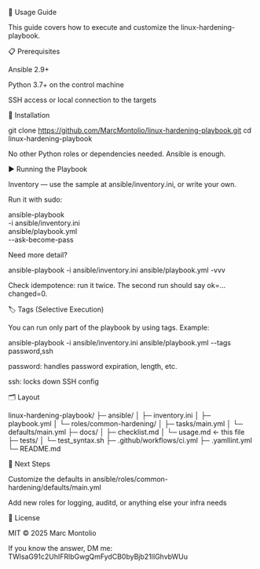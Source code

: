 🧰 Usage Guide

This guide covers how to execute and customize the linux-hardening-playbook.

📋 Prerequisites

Ansible 2.9+

Python 3.7+ on the control machine

SSH access or local connection to the targets

🔧 Installation

git clone https://github.com/MarcMontolio/linux-hardening-playbook.git
cd linux-hardening-playbook

No other Python roles or dependencies needed. Ansible is enough.

▶️ Running the Playbook

Inventory — use the sample at ansible/inventory.ini, or write your own.

Run it with sudo:

ansible-playbook \
  -i ansible/inventory.ini \
  ansible/playbook.yml \
  --ask-become-pass

Need more detail?

ansible-playbook -i ansible/inventory.ini ansible/playbook.yml -vvv

Check idempotence: run it twice. The second run should say ok=… changed=0.

🏷️ Tags (Selective Execution)

You can run only part of the playbook by using tags. Example:

ansible-playbook -i ansible/inventory.ini ansible/playbook.yml --tags password,ssh

password: handles password expiration, length, etc.

ssh: locks down SSH config

🗂️ Layout

linux-hardening-playbook/
├─ ansible/
│  ├─ inventory.ini
│  ├─ playbook.yml
│  └─ roles/common-hardening/
│     ├─ tasks/main.yml
│     └─ defaults/main.yml
├─ docs/
│  ├─ checklist.md
│  └─ usage.md   ← this file
├─ tests/
│  └─ test_syntax.sh
├─ .github/workflows/ci.yml
├─ .yamllint.yml
└─ README.md

🙌 Next Steps

Customize the defaults in ansible/roles/common-hardening/defaults/main.yml

Add new roles for logging, auditd, or anything else your infra needs

📜 License

MIT © 2025 Marc Montolio

If you know the answer, DM me: TWlsaG91c2UhIFRlbGwgQmFydCB0byBjb21lIGhvbWUu